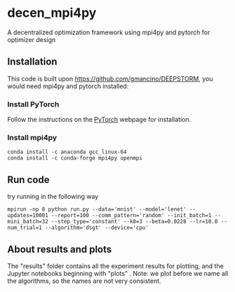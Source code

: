 # decen_mpi4py
A decentralized optimization framework using mpi4py and pytorch for optimizer design

## Installation
This code is built upon https://github.com/gmancino/DEEPSTORM, you would need mpi4py and pytorch installed:

### Install PyTorch

Follow the instructions on the [PyTorch](https://pytorch.org/get-started/previous-versions/) webpage for installation.

### Install mpi4py

```
conda install -c anaconda gcc_linux-64
conda install -c conda-forge mpi4py openmpi
```

## Run code
try running in the following way

```
mpirun -np 8 python run.py --data='mnist' --model='lenet' --updates=10001 --report=100 --comm_pattern='random' --init_batch=1 --mini_batch=32 --step_type='constant' --k0=3 --beta=0.0228 --lr=10.0 --num_trial=1 --algorithm='dsgt' --device='cpu'
```

## About results and plots
The "results" folder contains all the experiment results for plotting, and the Jupyter notebooks beginning with "plots" . Note: we plot before we name all the algorithms, so the names are not very consistent.
